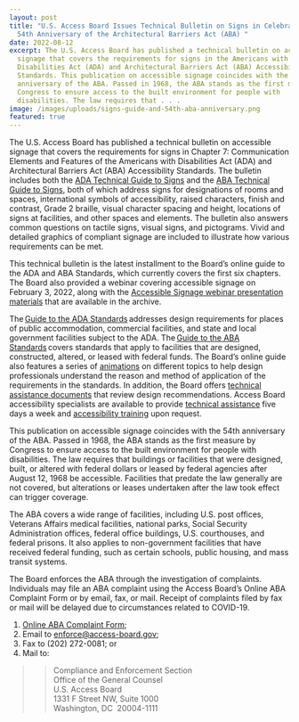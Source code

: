 ```yaml
---
layout: post
title: "U.S. Access Board Issues Technical Bulletin on Signs in Celebration of
  54th Anniversary of the Architectural Barriers Act (ABA) "
date: 2022-08-12
excerpt: The U.S. Access Board has published a technical bulletin on accessible
  signage that covers the requirements for signs in the Americans with
  Disabilities Act (ADA) and Architectural Barriers Act (ABA) Accessibility
  Standards. This publication on accessible signage coincides with the 54th
  anniversary of the ABA. Passed in 1968, the ABA stands as the first measure by
  Congress to ensure access to the built environment for people with
  disabilities. The law requires that . . .
image: /images/uploads/signs-guide-and-54th-aba-anniversary.png
featured: true
---
```

The U.S. Access Board has published a technical bulletin on accessible signage that covers the requirements for signs in Chapter 7: Communication Elements and Features of the Americans with Disabilities Act (ADA) and Architectural Barriers Act (ABA) Accessibility Standards. The bulletin includes both the [ADA Technical Guide to Signs](https://www.access-board.gov/ada/guides/chapter-7-signs/) and the [ABA Technical Guide to Signs](https://www.access-board.gov/aba/guides/chapter-7-signs/), both of which address signs for designations of rooms and spaces, international symbols of accessibility, raised characters, finish and contrast, Grade 2 braille, visual character spacing and height, locations of signs at facilities, and other spaces and elements. The bulletin also answers common questions on tactile signs, visual signs, and pictograms. Vivid and detailed graphics of compliant signage are included to illustrate how various requirements can be met. 

This technical bulletin is the latest installment to the Board’s online guide to the ADA and ABA Standards, which currently covers the first six chapters. The Board also provided a webinar covering accessible signage on February 3, 2022, along with the [Accessible Signage webinar presentation materials](https://www.accessibilityonline.org/ao/archives/110982) that are available in the archive. 

The [Guide to the ADA Standards](https://www.access-board.gov/ada/guides/) addresses design requirements for places of public accommodation, commercial facilities, and state and local government facilities subject to the ADA. The [Guide to the ABA Standards](https://www.access-board.gov/aba/guides/) covers standards that apply to facilities that are designed, constructed, altered, or leased with federal funds. The Board’s online guide also features a series of [animations](https://www.access-board.gov/ada/guides/animations/) on different topics to help design professionals understand the reason and method of application of the requirements in the standards. In addition, the Board offers [technical assistance documents](https://www.access-board.gov/ta/tad/ev/) that review design recommendations. Access Board accessibility specialists are available to provide [technical assistance](https://www.access-board.gov/ta/) five days a week and [accessibility training](https://www.access-board.gov/webinars/training.html) upon request. 

This publication on accessible signage coincides with the 54th anniversary of the ABA. Passed in 1968, the ABA stands as the first measure by Congress to ensure access to the built environment for people with disabilities. The law requires that buildings or facilities that were designed, built, or altered with federal dollars or leased by federal agencies after August 12, 1968 be accessible. Facilities that predate the law generally are not covered, but alterations or leases undertaken after the law took effect can trigger coverage. 

The ABA covers a wide range of facilities, including U.S. post offices, Veterans Affairs medical facilities, national parks, Social Security Administration offices, federal office buildings, U.S. courthouses, and federal prisons. It also applies to non-government facilities that have received federal funding, such as certain schools, public housing, and mass transit systems. 

The Board enforces the ABA through the investigation of complaints. Individuals may file an ABA complaint using the Access Board’s Online ABA Complaint Form or by email, fax, or mail. Receipt of complaints filed by fax or mail will be delayed due to circumstances related to COVID-19. 

1. [Online ABA Complaint Form](https://cts.access-board.gov/formsiq/form.do?form_name=ABA%20Complaint%20Form%20-%20Facility%20Information); 
2. Email to [enforce@access-board.gov](mailto:enforce@access-board.gov); 
3. Fax to (202) 272-0081; or 
4. Mail to: 

> > Compliance and Enforcement Section \
> > Office of the General Counsel \
> > U.S. Access Board \
> > 1331 F Street NW, Suite 1000 \
> > Washington, DC  20004-1111
